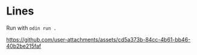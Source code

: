 # Lines

Run with `odin run .`

https://github.com/user-attachments/assets/cd5a373b-84cc-4b61-bb46-40b2be215faf
